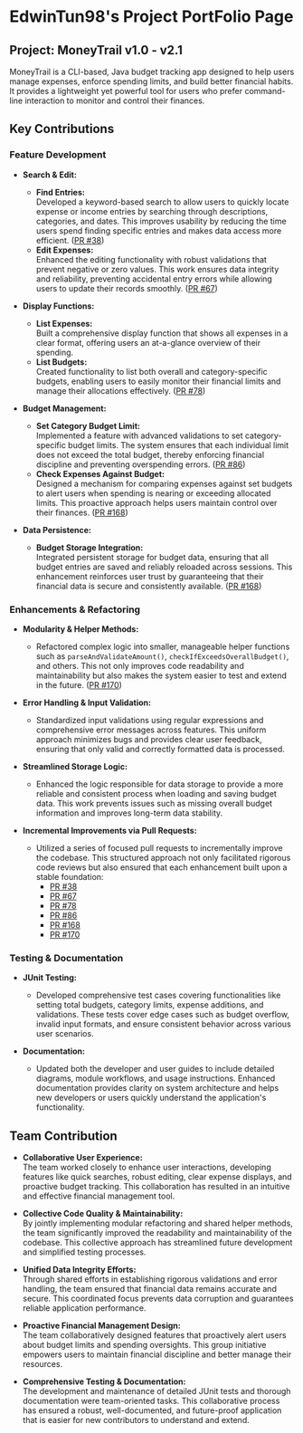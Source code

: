 # EdwinTun98's Project PortFolio Page

## Project: MoneyTrail v1.0 - v2.1
MoneyTrail is a CLI-based, Java budget tracking app designed to help users manage expenses, enforce spending limits, and build better financial habits. It provides a lightweight yet powerful tool for users who prefer command-line interaction to monitor and control their finances.

## Key Contributions

### Feature Development
- **Search & Edit:**
  - **Find Entries:**  
    Developed a keyword-based search to allow users to quickly locate expense or income entries by searching through descriptions, categories, and dates. This improves usability by reducing the time users spend finding specific entries and makes data access more efficient. ([PR #38](https://github.com/AY2425S2-CS2113-W12-4/tp/pull/38))
  - **Edit Expenses:**  
    Enhanced the editing functionality with robust validations that prevent negative or zero values. This work ensures data integrity and reliability, preventing accidental entry errors while allowing users to update their records smoothly. ([PR #67](https://github.com/AY2425S2-CS2113-W12-4/tp/pull/67))

- **Display Functions:**
  - **List Expenses:**  
    Built a comprehensive display function that shows all expenses in a clear format, offering users an at-a-glance overview of their spending.
  - **List Budgets:**  
    Created functionality to list both overall and category-specific budgets, enabling users to easily monitor their financial limits and manage their allocations effectively. ([PR #78](https://github.com/AY2425S2-CS2113-W12-4/tp/pull/78))

- **Budget Management:**
  - **Set Category Budget Limit:**  
    Implemented a feature with advanced validations to set category-specific budget limits. The system ensures that each individual limit does not exceed the total budget, thereby enforcing financial discipline and preventing overspending errors. ([PR #86](https://github.com/AY2425S2-CS2113-W12-4/tp/pull/86))
  - **Check Expenses Against Budget:**  
    Designed a mechanism for comparing expenses against set budgets to alert users when spending is nearing or exceeding allocated limits. This proactive approach helps users maintain control over their finances. ([PR #168](https://github.com/AY2425S2-CS2113-W12-4/tp/pull/168))

- **Data Persistence:**
  - **Budget Storage Integration:**  
    Integrated persistent storage for budget data, ensuring that all budget entries are saved and reliably reloaded across sessions. This enhancement reinforces user trust by guaranteeing that their financial data is secure and consistently available. ([PR #168](https://github.com/AY2425S2-CS2113-W12-4/tp/pull/168))

### Enhancements & Refactoring
- **Modularity & Helper Methods:**
  - Refactored complex logic into smaller, manageable helper functions such as `parseAndValidateAmount()`, `checkIfExceedsOverallBudget()`, and others. This not only improves code readability and maintainability but also makes the system easier to test and extend in the future. ([PR #170](https://github.com/AY2425S2-CS2113-W12-4/tp/pull/170))

- **Error Handling & Input Validation:**
  - Standardized input validations using regular expressions and comprehensive error messages across features. This uniform approach minimizes bugs and provides clear user feedback, ensuring that only valid and correctly formatted data is processed.

- **Streamlined Storage Logic:**
  - Enhanced the logic responsible for data storage to provide a more reliable and consistent process when loading and saving budget data. This work prevents issues such as missing overall budget information and improves long-term data stability.

- **Incremental Improvements via Pull Requests:**
  - Utilized a series of focused pull requests to incrementally improve the codebase. This structured approach not only facilitated rigorous code reviews but also ensured that each enhancement built upon a stable foundation:
    - [PR #38](https://github.com/AY2425S2-CS2113-W12-4/tp/pull/38)
    - [PR #67](https://github.com/AY2425S2-CS2113-W12-4/tp/pull/67)
    - [PR #78](https://github.com/AY2425S2-CS2113-W12-4/tp/pull/78)
    - [PR #86](https://github.com/AY2425S2-CS2113-W12-4/tp/pull/86)
    - [PR #168](https://github.com/AY2425S2-CS2113-W12-4/tp/pull/168)
    - [PR #170](https://github.com/AY2425S2-CS2113-W12-4/tp/pull/170)

### Testing & Documentation
- **JUnit Testing:**
  - Developed comprehensive test cases covering functionalities like setting total budgets, category limits, expense additions, and validations. These tests cover edge cases such as budget overflow, invalid input formats, and ensure consistent behavior across various user scenarios.

- **Documentation:**
  - Updated both the developer and user guides to include detailed diagrams, module workflows, and usage instructions. Enhanced documentation provides clarity on system architecture and helps new developers or users quickly understand the application's functionality.

## Team Contribution

- **Collaborative User Experience:**  
  The team worked closely to enhance user interactions, developing features like quick searches, robust editing, clear expense displays, and proactive budget tracking. This collaboration has resulted in an intuitive and effective financial management tool.

- **Collective Code Quality & Maintainability:**  
  By jointly implementing modular refactoring and shared helper methods, the team significantly improved the readability and maintainability of the codebase. This collective approach has streamlined future development and simplified testing processes.

- **Unified Data Integrity Efforts:**  
  Through shared efforts in establishing rigorous validations and error handling, the team ensured that financial data remains accurate and secure. This coordinated focus prevents data corruption and guarantees reliable application performance.

- **Proactive Financial Management Design:**  
  The team collaboratively designed features that proactively alert users about budget limits and spending oversights. This group initiative empowers users to maintain financial discipline and better manage their resources.

- **Comprehensive Testing & Documentation:**  
  The development and maintenance of detailed JUnit tests and thorough documentation were team-oriented tasks. This collaborative process has ensured a robust, well-documented, and future-proof application that is easier for new contributors to understand and extend.
